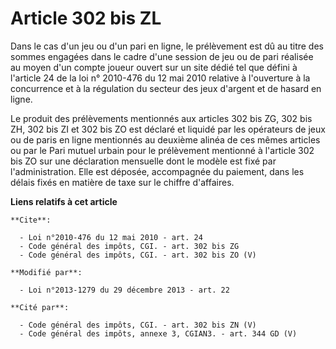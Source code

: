 # Article 302 bis ZL

Dans le cas d'un jeu ou d'un pari en ligne, le prélèvement est dû au titre des sommes engagées dans le cadre d'une session de
jeu ou de pari réalisée au moyen d'un compte joueur ouvert sur un site dédié tel que défini à l'article 24 de la loi n°
2010-476 du 12 mai 2010 relative à l'ouverture à la concurrence et à la régulation du secteur des jeux d'argent et de hasard
en ligne. 

Le produit des prélèvements mentionnés aux articles 302 bis ZG, 302 bis ZH, 302 bis ZI et 302 bis ZO est déclaré et liquidé
par les opérateurs de jeux ou de paris en ligne mentionnés au deuxième alinéa de ces mêmes articles ou par le Pari mutuel
urbain pour le prélèvement mentionné à l'article 302 bis ZO sur une déclaration mensuelle dont le modèle est fixé par
l'administration. Elle est déposée, accompagnée du paiement, dans les délais fixés en matière de taxe sur le chiffre
d'affaires.

**Liens relatifs à cet article**

	**Cite**:

	  - Loi n°2010-476 du 12 mai 2010 - art. 24
	  - Code général des impôts, CGI. - art. 302 bis ZG
	  - Code général des impôts, CGI. - art. 302 bis ZO (V)

	**Modifié par**:

	  - Loi n°2013-1279 du 29 décembre 2013 - art. 22

	**Cité par**:

	  - Code général des impôts, CGI. - art. 302 bis ZN (V)
	  - Code général des impôts, annexe 3, CGIAN3. - art. 344 GD (V)
